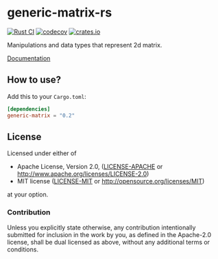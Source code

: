 # generic-matrix-rs

[![Rust CI](https://github.com/gifnksm/generic-matrix-rs/actions/workflows/rust-ci.yml/badge.svg)](https://github.com/gifnksm/generic-matrix-rs/actions/workflows/rust-ci.yml)
[![codecov](https://codecov.io/gh/gifnksm/generic-matrix-rs/branch/master/graph/badge.svg?token=qbYUpthyTl)](https://codecov.io/gh/gifnksm/generic-matrix-rs)
[![crates.io](https://img.shields.io/crates/v/generic-matrix.svg)](https://crates.io/crates/generic-matrix)

Manipulations and data types that represent 2d matrix.

[Documentation](https://docs.rs/generic-matrix/)

## How to use?

Add this to your `Cargo.toml`:

```toml
[dependencies]
generic-matrix = "0.2"
```

## License

Licensed under either of

* Apache License, Version 2.0, ([LICENSE-APACHE](LICENSE-APACHE) or <http://www.apache.org/licenses/LICENSE-2.0>)
* MIT license ([LICENSE-MIT](LICENSE-MIT) or <http://opensource.org/licenses/MIT>)

at your option.

### Contribution

Unless you explicitly state otherwise, any contribution intentionally
submitted for inclusion in the work by you, as defined in the Apache-2.0
license, shall be dual licensed as above, without any additional terms or
conditions.
